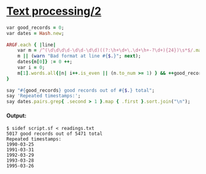[1]: http://rosettacode.org/wiki/Text_processing/2

# [Text processing/2][1]

```ruby
var good_records = 0;
var dates = Hash.new;
 
ARGF.each { |line|
    var m = /^(\d\d\d\d-\d\d-\d\d)((?:\h+\d+\.\d+\h+-?\d+){24})\s*$/.match(line);
    m || (warn "Bad format at line #{$.}"; next);
    dates{m[0]} := 0 ++;
    var i = 0;
    m[1].words.all{|n| i++.is_even || (n.to_num >= 1) } && ++good_records;
}
 
say "#{good_records} good records out of #{$.} total";
say 'Repeated timestamps:';
say dates.pairs.grep{ .second > 1 }.map { .first }.sort.join("\n");
```

#### Output:
```
$ sidef script.sf < readings.txt
5017 good records out of 5471 total
Repeated timestamps:
1990-03-25
1991-03-31
1992-03-29
1993-03-28
1995-03-26
```